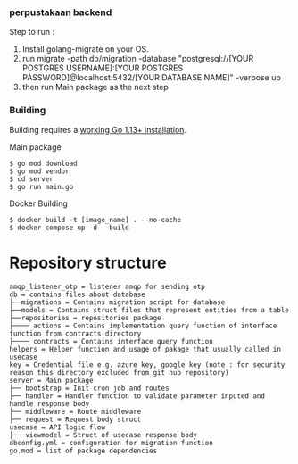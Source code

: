 ### perpustakaan backend

Step to run :
1) Install golang-migrate on your OS.
2) run migrate -path db/migration -database "postgresql://[YOUR POSTGRES USERNAME]:[YOUR POSTGRES PASSWORD]@localhost:5432/[YOUR DATABASE NAME]" -verbose up
3) then run Main package as the next step
### Building

Building requires a
[working Go 1.13+ installation](http://golang.org/doc/install).

Main package
```
$ go mod download
$ go mod vendor
$ cd server
$ go run main.go
```

Docker Building
```
$ docker build -t [image_name] . --no-cache
$ docker-compose up -d --build
```

# Repository structure
```
amqp_listener_otp = listener amqp for sending otp
db = contains files about database
├──migrations = Contains migration script for database
├──models = Contains struct files that represent entities from a table
├──repositories = repositories package
├──── actions = Contains implementation query function of interface function from contracts directory
├──── contracts = Contains interface query function
helpers = Helper function and usage of pakage that usually called in usecase
key = Credential file e.g. azure key, google key (note : for security reason this directory excluded from git hub repository)
server = Main package
├── bootstrap = Init cron job and routes
├── handler = Handler function to validate parameter inputed and handle response body
├── middleware = Route middleware
├── request = Request body struct
usecase = API logic flow
├── viewmodel = Struct of usecase response body
dbconfig.yml = configuration for migration function
go.mod = list of package dependencies
```